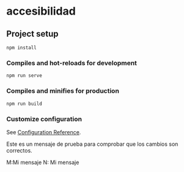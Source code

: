 # accesibilidad

## Project setup
```
npm install
```

### Compiles and hot-reloads for development
```
npm run serve
```

### Compiles and minifies for production
```
npm run build
```

### Customize configuration
See [Configuration Reference](https://cli.vuejs.org/config/).


Este es un mensaje de prueba para comprobar que los cambios son correctos.

M:Mi mensaje
N: Mi mensaje 